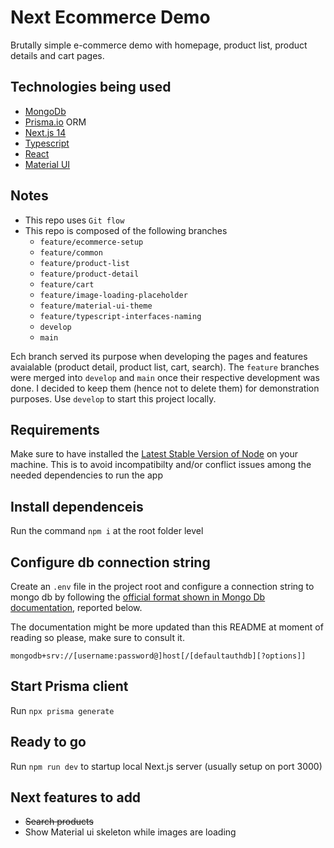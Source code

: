 # Next Ecommerce Demo

Brutally simple e-commerce demo with homepage, product list, product details and cart pages.

## Technologies being used

- [MongoDb](https://www.sqlite.org/index.html)
- [Prisma.io](https://www.prisma.io/) ORM
- [Next.js 14](https://nextjs.org/)
- [Typescript](https://www.typescriptlang.org/)
- [React](https://react.dev/)
- [Material UI](https://mui.com/)

## Notes

- This repo uses `Git flow`
- This repo is composed of the following branches
  - `feature/ecommerce-setup`
  - `feature/common`
  - `feature/product-list`
  - `feature/product-detail`
  - `feature/cart`
  - `feature/image-loading-placeholder`
  - `feature/material-ui-theme`
  - `feature/typescript-interfaces-naming`
  - `develop`
  - `main`

Ech branch served its purpose when developing the pages and features avaialable (product detail, product list, cart, search).
The `feature` branches were merged into `develop` and `main` once their respective development was done.
I decided to keep them (hence not to delete them) for demonstration purposes.
Use `develop` to start this project locally.

## Requirements

Make sure to have installed the [Latest Stable Version of Node](https://nodejs.org/en) on your machine. This is to avoid incompatibilty and/or conflict issues among the needed dependencies to run the app

## Install dependenceis

Run the command `npm i` at the root folder level

## Configure db connection string

Create an `.env` file in the project root and configure a connection string to mongo db by following the [official format shown in Mongo Db documentation](https://www.mongodb.com/docs/manual/reference/connection-string/), reported below.

The documentation might be more updated than this README at moment of reading so please, make sure to consult it.

```
mongodb+srv://[username:password@]host[/[defaultauthdb][?options]]
```

## Start Prisma client

Run `npx prisma generate`

## Ready to go

Run `npm run dev` to startup local Next.js server (usually setup on port 3000)

## Next features to add

- ~~Search products~~
- Show Material ui skeleton while images are loading
